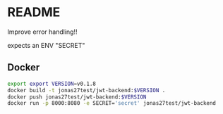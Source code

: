 # README

Improve error handling!!

expects an ENV "SECRET"

## Docker
```sh
export export VERSION=v0.1.8
docker build -t jonas27test/jwt-backend:$VERSION .
docker push jonas27test/jwt-backend:$VERSION
docker run -p 8000:8080 -e SECRET='secret' jonas27test/jwt-backend
```